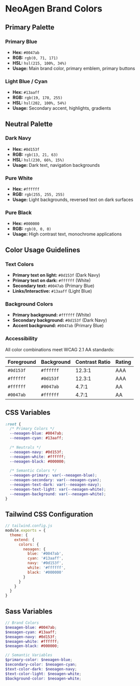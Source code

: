 # NeoAgen Brand Colors

## Primary Palette

### Primary Blue
- **Hex:** `#0047ab`
- **RGB:** `rgb(0, 71, 171)`
- **HSL:** `hsl(215, 100%, 34%)`
- **Usage:** Main brand color, primary emblem, primary buttons

### Light Blue / Cyan
- **Hex:** `#13aaff`
- **RGB:** `rgb(19, 170, 255)`
- **HSL:** `hsl(202, 100%, 54%)`
- **Usage:** Secondary accent, highlights, gradients

## Neutral Palette

### Dark Navy
- **Hex:** `#0d153f`
- **RGB:** `rgb(13, 21, 63)`
- **HSL:** `hsl(230, 66%, 15%)`
- **Usage:** Dark text, navigation backgrounds

### Pure White  
- **Hex:** `#ffffff`
- **RGB:** `rgb(255, 255, 255)`
- **Usage:** Light backgrounds, reversed text on dark surfaces

### Pure Black
- **Hex:** `#000000` 
- **RGB:** `rgb(0, 0, 0)`
- **Usage:** High contrast text, monochrome applications

## Color Usage Guidelines

### Text Colors
- **Primary text on light:** `#0d153f` (Dark Navy)
- **Primary text on dark:** `#ffffff` (White)
- **Secondary text:** `#0047ab` (Primary Blue)
- **Links/Interactive:** `#13aaff` (Light Blue)

### Background Colors
- **Primary background:** `#ffffff` (White)
- **Secondary background:** `#0d153f` (Dark Navy) 
- **Accent background:** `#0047ab` (Primary Blue)

### Accessibility

All color combinations meet WCAG 2.1 AA standards:

| Foreground | Background | Contrast Ratio | Rating |
|------------|------------|----------------|---------|
| `#0d153f` | `#ffffff` | 12.3:1 | AAA |
| `#ffffff` | `#0d153f` | 12.3:1 | AAA |
| `#ffffff` | `#0047ab` | 4.7:1 | AA |
| `#0047ab` | `#ffffff` | 4.7:1 | AA |

## CSS Variables

```css
:root {
  /* Primary Colors */
  --neoagen-blue: #0047ab;
  --neoagen-cyan: #13aaff;
  
  /* Neutrals */
  --neoagen-navy: #0d153f;
  --neoagen-white: #ffffff;
  --neoagen-black: #000000;
  
  /* Semantic Colors */
  --neoagen-primary: var(--neoagen-blue);
  --neoagen-secondary: var(--neoagen-cyan);
  --neoagen-text-dark: var(--neoagen-navy);
  --neoagen-text-light: var(--neoagen-white);
  --neoagen-background: var(--neoagen-white);
}
```

## Tailwind CSS Configuration

```js
// tailwind.config.js
module.exports = {
  theme: {
    extend: {
      colors: {
        neoagen: {
          blue: '#0047ab',
          cyan: '#13aaff', 
          navy: '#0d153f',
          white: '#ffffff',
          black: '#000000'
        }
      }
    }
  }
}
```

## Sass Variables

```scss
// Brand Colors
$neoagen-blue: #0047ab;
$neoagen-cyan: #13aaff;
$neoagen-navy: #0d153f;
$neoagen-white: #ffffff;
$neoagen-black: #000000;

// Semantic Variables
$primary-color: $neoagen-blue;
$secondary-color: $neoagen-cyan;
$text-color-dark: $neoagen-navy;
$text-color-light: $neoagen-white;
$background-color: $neoagen-white;
```
